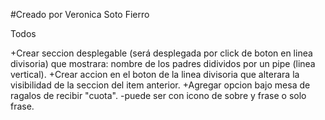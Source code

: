 #Creado por Veronica Soto Fierro

Todos

+Crear seccion desplegable (será desplegada por click de boton en linea divisoria) que mostrara: nombre de los padres didividos por un pipe (linea vertical).
+Crear accion en el boton de la linea divisoria que alterara la visibilidad de la seccion del item anterior.
+Agregar opcion bajo mesa de ragalos de recibir "cuota".
-puede ser con icono de sobre y frase o solo frase.
